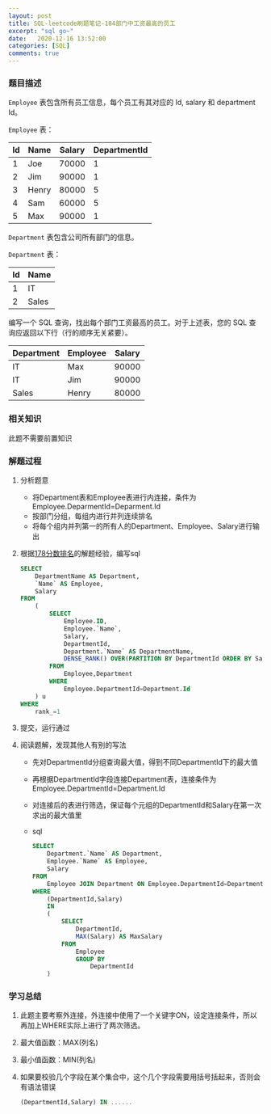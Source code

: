 ```yaml
---
layout: post
title: SQL-leetcode刷题笔记-184部门中工资最高的员工
excerpt: "sql go~"
date:   2020-12-16 13:52:00
categories: [SQL]
comments: true
---
```


### 题目描述

`Employee` 表包含所有员工信息，每个员工有其对应的 Id, salary 和 department Id。

`Employee`  表：

| Id   | Name  | Salary | DepartmentId |
| ---- | ----- | ------ | ------------ |
| 1    | Joe   | 70000  | 1            |
| 2    | Jim   | 90000  | 1            |
| 3    | Henry | 80000  | 5            |
| 4    | Sam   | 60000  | 5            |
| 5    | Max   | 90000  | 1            |

`Department` 表包含公司所有部门的信息。

`Department` 表：

| Id   | Name  |
| ---- | ----- |
| 1    | IT    |
| 2    | Sales |

编写一个 SQL 查询，找出每个部门工资最高的员工。对于上述表，您的 SQL 查询应返回以下行（行的顺序无关紧要）。

| Department | Employee | Salary |
| ---------- | -------- | ------ |
| IT         | Max      | 90000  |
| IT         | Jim      | 90000  |
| Sales      | Henry    | 80000  |

### 相关知识

此题不需要前置知识

### 解题过程

1. 分析题意

   * 将Department表和Employee表进行内连接，条件为Employee.DeparmentId=Deparment.Id
   * 按部门分组，每组内进行并列连续排名
   * 将每个组内并列第一的所有人的Department、Employee、Salary进行输出

2. 根据[178分数排名](https://monkeydatabase.github.io/articles/2020-12/sql-leetcode-178)的解题经验，编写sql

   ```sql
   SELECT
       DepartmentName AS Department,
       `Name` AS Employee,
       Salary
   FROM
       (
           SELECT
               Employee.ID,
               Employee.`Name`,
               Salary,
               DepartmentId,
               Department.`Name` AS DepartmentName,
               DENSE_RANK() OVER(PARTITION BY DepartmentId ORDER BY Salary DESC) AS rank_
           FROM
               Employee,Department
           WHERE
               Employee.DepartmentId=Department.Id
       ) u
   WHERE
       rank_=1
   ```
   
3. 提交，运行通过

4. 阅读题解，发现其他人有别的写法

   * 先对DepartmentId分组查询最大值，得到不同DepartmentId下的最大值

   * 再根据DepartmentId字段连接Department表，连接条件为Employee.DepartmentId=Department.Id

   * 对连接后的表进行筛选，保证每个元组的DepartmentId和Salary在第一次求出的最大值里

   * sql

     ```sql
     SELECT
         Department.`Name` AS Department,
         Employee.`Name` AS Employee,
         Salary
     FROM
         Employee JOIN Department ON Employee.DepartmentId=Department.Id
     WHERE
         (DepartmentId,Salary)
         IN
         (
             SELECT
                 DepartmentId,
                 MAX(Salary) AS MaxSalary
             FROM
                 Employee
                 GROUP BY
                     DepartmentId
         )
     ```

     


### 学习总结

1. 此题主要考察外连接，外连接中使用了一个关键字ON，设定连接条件，所以再加上WHERE实际上进行了两次筛选。

2. 最大值函数：MAX(列名)

3. 最小值函数：MIN(列名)

4. 如果要校验几个字段在某个集合中，这个几个字段需要用括号括起来，否则会有语法错误

   ```sql
   (DepartmentId,Salary) IN ......
   ```

   

